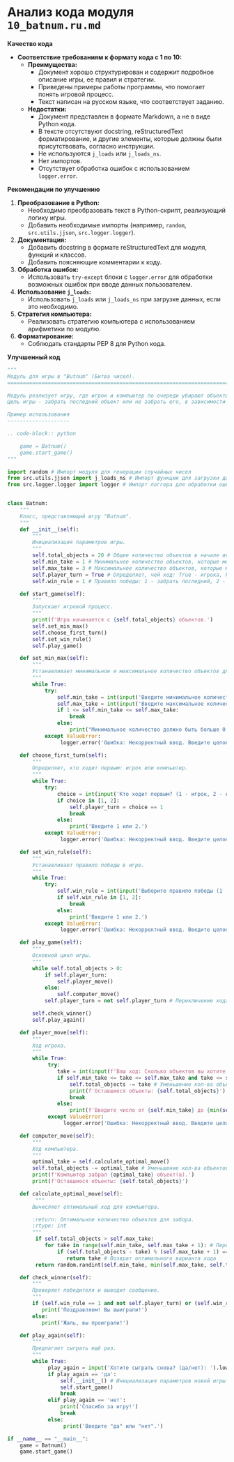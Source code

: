 # Анализ кода модуля `10_batnum.ru.md`

**Качество кода**

- **Соответствие требованиям к формату кода с 1 по 10:**
    -   **Преимущества:**
        - Документ хорошо структурирован и содержит подробное описание игры, ее правил и стратегии.
        - Приведены примеры работы программы, что помогает понять игровой процесс.
        -  Текст написан на русском языке, что соответствует заданию.
    -   **Недостатки:**
         - Документ представлен в формате Markdown, а не в виде Python кода.
         - В тексте отсутствуют docstring, reStructuredText форматирование, и другие элементы, которые должны были присутствовать, согласно инструкции.
         - Не используются `j_loads` или `j_loads_ns`.
         - Нет импортов.
         - Отсутствует обработка ошибок с использованием `logger.error`.

**Рекомендации по улучшению**

1.  **Преобразование в Python:**
    - Необходимо преобразовать текст в Python-скрипт, реализующий логику игры.
    - Добавить необходимые импорты (например, `random`, `src.utils.jjson`, `src.logger.logger`).
2.  **Документация:**
    - Добавить docstring в формате reStructuredText для модуля, функций и классов.
    -   Добавить поясняющие комментарии к коду.
3.  **Обработка ошибок:**
    - Использовать `try-except` блоки с `logger.error` для обработки возможных ошибок при вводе данных пользователем.
4.  **Использование `j_loads`:**
    - Использовать `j_loads` или `j_loads_ns` при загрузке данных, если это необходимо.
5.  **Стратегия компьютера:**
    - Реализовать стратегию компьютера с использованием арифметики по модулю.
6.  **Форматирование:**
    - Соблюдать стандарты PEP 8 для Python кода.

**Улучшенный код**

```python
"""
Модуль для игры в "Butnum" (Битва чисел).
=========================================================================================

Модуль реализует игру, где игрок и компьютер по очереди убирают объекты из кучки.
Цель игры - забрать последний объект или не забрать его, в зависимости от выбранного правила.

Пример использования
--------------------

.. code-block:: python

    game = Batnum()
    game.start_game()
"""

import random # Импорт модуля для генерации случайных чисел
from src.utils.jjson import j_loads_ns # Импорт функции для загрузки данных из JSON
from src.logger.logger import logger # Импорт логгера для обработки ошибок


class Batnum:
    """
    Класс, представляющий игру "Butnum".
    """
    def __init__(self):
        """
        Инициализация параметров игры.
        """
        self.total_objects = 20 # Общее количество объектов в начале игры
        self.min_take = 1 # Минимальное количество объектов, которые можно забрать за один ход
        self.max_take = 3 # Максимальное количество объектов, которые можно забрать за один ход
        self.player_turn = True # Определяет, чей ход: True - игрока, False - компьютера
        self.win_rule = 1 # Правило победы: 1 - забрать последний, 2 - не забрать последний

    def start_game(self):
        """
        Запускает игровой процесс.
        """
        print(f'Игра начинается с {self.total_objects} объектов.')
        self.set_min_max()
        self.choose_first_turn()
        self.set_win_rule()
        self.play_game()

    def set_min_max(self):
        """
        Устанавливает минимальное и максимальное количество объектов для забора.
        """
        while True:
            try:
                self.min_take = int(input('Введите минимальное количество объектов для забора (например, 1): ')) # Получение минимального количества объектов от пользователя
                self.max_take = int(input('Введите максимальное количество объектов для забора (например, 3): ')) # Получение максимального количества объектов от пользователя
                if 1 <= self.min_take <= self.max_take:
                    break
                else:
                    print("Минимальное количество должно быть больше 0 и меньше или равно максимальному.")
            except ValueError:
                 logger.error('Ошибка: Некорректный ввод. Введите целое число.') # Обработка ошибки некорректного ввода

    def choose_first_turn(self):
        """
        Определяет, кто ходит первым: игрок или компьютер.
        """
        while True:
            try:
                choice = int(input('Кто ходит первым? (1 - игрок, 2 - компьютер): ')) # Получение выбора пользователя, кто ходит первым
                if choice in [1, 2]:
                    self.player_turn = choice == 1
                    break
                else:
                    print('Введите 1 или 2.')
            except ValueError:
                 logger.error('Ошибка: Некорректный ввод. Введите целое число.') # Обработка ошибки некорректного ввода

    def set_win_rule(self):
        """
        Устанавливает правило победы в игре.
        """
        while True:
            try:
                self.win_rule = int(input('Выберите правило победы (1 - забрать последний, 2 - не забрать последний): ')) # Получение от пользователя выбранного правила победы
                if self.win_rule in [1, 2]:
                    break
                else:
                    print('Введите 1 или 2.')
            except ValueError:
                 logger.error('Ошибка: Некорректный ввод. Введите целое число.') # Обработка ошибки некорректного ввода

    def play_game(self):
        """
        Основной цикл игры.
        """
        while self.total_objects > 0:
            if self.player_turn:
                self.player_move()
            else:
                self.computer_move()
            self.player_turn = not self.player_turn # Переключение хода между игроком и компьютером

        self.check_winner()
        self.play_again()

    def player_move(self):
        """
        Ход игрока.
        """
        while True:
             try:
                take = int(input(f'Ваш ход: Сколько объектов вы хотите забрать? ({self.min_take}, {self.min_take + 1} ... {self.max_take}): ')) # Получение от пользователя кол-во объектов, которые он хочет забрать
                if self.min_take <= take <= self.max_take and take <= self.total_objects:
                    self.total_objects -= take # Уменьшение кол-ва объектов на столе
                    print(f'Оставшиеся объекты: {self.total_objects}')
                    break
                else:
                    print(f'Введите число от {self.min_take} до {min(self.max_take, self.total_objects)}.')
             except ValueError:
                  logger.error('Ошибка: Некорректный ввод. Введите целое число.') # Обработка ошибки некорректного ввода

    def computer_move(self):
        """
        Ход компьютера.
        """
        optimal_take = self.calculate_optimal_move()
        self.total_objects -= optimal_take # Уменьшение кол-ва объектов на столе
        print(f'Компьютер забрал {optimal_take} объект(а).')
        print(f'Оставшиеся объекты: {self.total_objects}')

    def calculate_optimal_move(self):
         """
        Вычисляет оптимальный ход для компьютера.

        :return: Оптимальное количество объектов для забора.
        :rtype: int
        """
         if self.total_objects > self.max_take:
            for take in range(self.min_take, self.max_take + 1): # Перебор всех возможных вариантов
                if (self.total_objects - take) % (self.max_take + 1) == 0: # Проверка, кратно ли M+1
                   return take # Возврат оптимального варианта хода
         return random.randint(self.min_take, min(self.max_take, self.total_objects)) # Возврат случайного варианта хода

    def check_winner(self):
        """
        Проверяет победителя и выводит сообщение.
        """
        if (self.win_rule == 1 and not self.player_turn) or (self.win_rule == 2 and self.player_turn): # Проверка на победителя
           print('Поздравляем! Вы выиграли!')
        else:
           print('Жаль, вы проиграли!')

    def play_again(self):
        """
        Предлагает сыграть ещё раз.
        """
        while True:
             play_again = input('Хотите сыграть снова? (да/нет): ').lower() # Получение от пользователя решения о начале новой игры
             if play_again == 'да':
                 self.__init__() # Инициализация параметров новой игры
                 self.start_game()
                 break
             elif play_again == 'нет':
                 print('Спасибо за игру!')
                 break
             else:
                  print('Введите "да" или "нет".')

if __name__ == "__main__":
    game = Batnum()
    game.start_game()
```